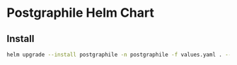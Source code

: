 # Postgraphile Helm Chart


## Install
```sh
helm upgrade --install postgraphile -n postgraphile -f values.yaml . --history-max 3
```
